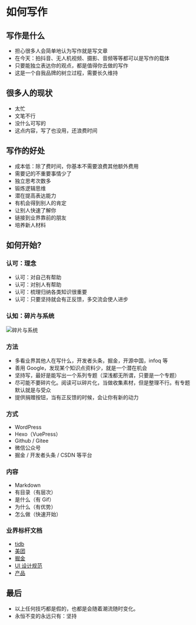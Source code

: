 
# 如何写作


## 写作是什么

- 担心很多人会简单地认为写作就是写文章
- 在今天：拍抖音、无人机视频、摄影、音频等等都可以是写作的载体
- 只要能独立表达你的观点，都是值得你去做的写作
- 这是一个自我品牌的树立过程，需要长久维持

## 很多人的现状

- 太忙
- 文笔不行
- 没什么可写的
- 这点内容，写了也没用，还浪费时间


## 写作的好处

- 成本低：除了费时间，你基本不需要浪费其他额外费用
- 需要记的不重要事情少了
- 独立思考次数多
- 锻炼逻辑思维
- 潜在提高表达能力
- 有机会得到别人的肯定
- 让别人快速了解你
- 链接到业界靠前的朋友
- 培养新人材料



## 如何开始?


### 认可：理念

- 认可：对自己有帮助
- 认可：对别人有帮助
- 认可：梳理归纳各类知识很重要
- 认可：只要坚持就会有正反馈，多交流会使人进步

### 认知：碎片与系统

![碎片与系统](http://img.youmeek.com/2019/read-write.png)


### 方法

- 多看业界其他人在写什么，开发者头条，掘金，开源中国，infoq 等
- 善用 Google，发现某个知识点资料少，就是一个潜在机会
- 坚持写，最好是能写出一个系列专题（深浅都无所谓，只要是一个专题）
- 尽可能不要碎片化。阅读可以碎片化，当做收集素材，但是整理不行。有专题默认就是与受众
- 提供捐赠按钮，当有正反馈的时候，会让你有新的动力


### 方式

- WordPress
- Hexo（VuePress）
- Github / Gitee
- 微信公众号
- 掘金 / 开发者头条 / CSDN 等平台


### 内容

- Markdown
- 有目录（有层次）
- 是什么（有 Gif）
- 为什么（有优势）
- 怎么做（快速开始）


### 业界标杆文档


- [tidb](https://pingcap.com/docs-cn/v3.0/overview/)
- [美团](https://tech.meituan.com/2019/03/07/open-source-project-leaf.html)
- [掘金](https://juejin.im/book/5c90640c5188252d7941f5bb/section/5c90640c5188252d8f630676)
- [UI 设计规范](http://t.cn/AiYEc9QJ)
- [产品](http://www.woshipm.com/pd/977771.html)


## 最后

- 以上任何技巧都是假的，也都是会随着潮流随时变化。
- 永恒不变的永远只有：坚持

